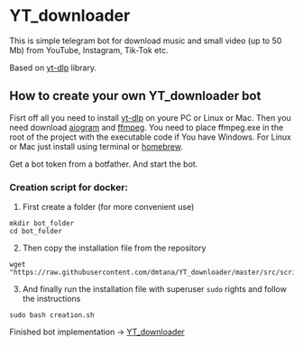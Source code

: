 # YT_downloader

This is simple telegram bot for download music and small video (up to 50 Mb) from YouTube, Instagram, Tik-Tok etc. 

Based on <a href="https://github.com/yt-dlp/yt-dlp">yt-dlp</a> library.

<h2>How to create your own YT_downloader bot</h2>

Fisrt off all you need to install <a href="https://github.com/yt-dlp/yt-dlp">yt-dlp</a> on youre PC or Linux or Mac. 
Then you need download <a href="https://github.com/aiogram/aiogram">aiogram</a> and <a href="https://ffmpeg.org/" class="link">ffmpeg</a>. 
You need to place ffmpeg.exe in the root of the project with the executable code if You have Windows. 
For Linux or Mac just install using terminal or <a href="https://brew.sh/">homebrew</a>. 

Get a bot token from a botfather. And start the bot.

<h3>Creation script for docker:</h3>

1. First create a folder (for more convenient use)
<pre>
<code>mkdir bot_folder
cd bot_folder</code>
</pre>
    
2. Then copy the installation file from the repository
<pre>
<code>wget "https://raw.githubusercontent.com/dmtana/YT_downloader/master/src/scripts/creation.sh"</code>
</pre>  

3. And finally run the installation file with superuser <code>sudo</code> rights and follow the instructions
<pre>
<code>sudo bash creation.sh</code>
</pre>

Finished bot implementation -> <a href="https://t.me/yt_downloader_dmtana_bot">YT_downloader</a>

